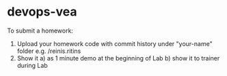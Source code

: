 # devops-vea
To submit a homework:

1. Upload your homework code with commit history under "your-name" folder e.g. /reinis.ritins
2. Show it 
    a) as 1 minute demo at the beginning of Lab 
    b) show it to trainer during Lab